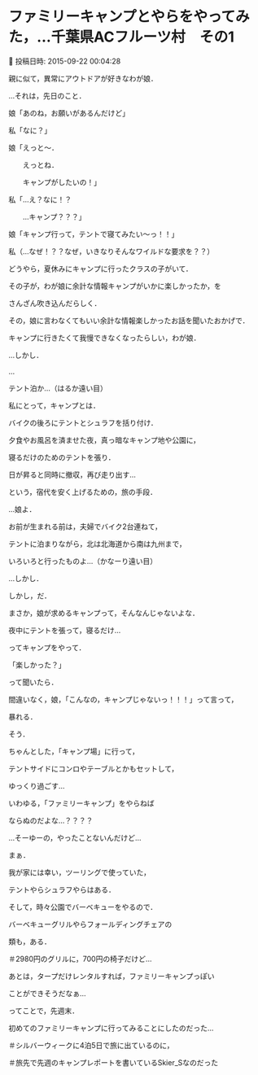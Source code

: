 # ファミリーキャンプとやらをやってみた，…千葉県ACフルーツ村　その1

📅 投稿日時: 2015-09-22 00:04:28

親に似て，異常にアウトドアが好きなわが娘．


…それは，先日のこと．





娘「あのね，お願いがあるんだけど」





私「なに？」





娘「えっと～．


　　えっとね．


　　キャンプがしたいの！」





私「…え？なに！？


　　…キャンプ？？？」





娘「キャンプ行って，テントで寝てみたい～っ！！」





私（…なぜ！？？なぜ，いきなりそんなワイルドな要求を？？）





どうやら，夏休みにキャンプに行ったクラスの子がいて．


その子が，わが娘に余計な情報キャンプがいかに楽しかったか，を


さんざん吹き込んだらしく．





その，娘に言わなくてもいい余計な情報楽しかったお話を聞いたおかげで．


キャンプに行きたくて我慢できなくなったらしい，わが娘．





…しかし．


…


テント泊か…（はるか遠い目）





私にとって，キャンプとは．


バイクの後ろにテントとシュラフを括り付け．


夕食やお風呂を済ませた夜，真っ暗なキャンプ地や公園に，


寝るだけのためのテントを張り．


日が昇ると同時に撤収，再び走り出す…


という，宿代を安く上げるための，旅の手段．





…娘よ．


お前が生まれる前は，夫婦でバイク2台連ねて，


テントに泊まりながら，北は北海道から南は九州まで，


いろいろと行ったものよ…（かなーり遠い目）





…しかし．


しかし，だ．


まさか，娘が求めるキャンプって，そんなんじゃないよな．





夜中にテントを張って，寝るだけ…


ってキャンプをやって．


「楽しかった？」


って聞いたら．


間違いなく，娘，「こんなの，キャンプじゃないっ！！！」って言って，


暴れる．





そう．


ちゃんとした，「キャンプ場」に行って，


テントサイドにコンロやテーブルとかもセットして，


ゆっくり過ごす…


いわゆる，「ファミリーキャンプ」をやらねば


ならぬのだよな…？？？？





…そーゆーの，やったことないんだけど…





まぁ．


我が家には幸い，ツーリングで使っていた，


テントやらシュラフやらはある．


そして，時々公園でバーベキューをやるので．


バーベキューグリルやらフォールディングチェアの


類も，ある．


＃2980円のグリルに，700円の椅子だけど…





あとは，タープだけレンタルすれば，ファミリーキャンプっぽい


ことができそうだなぁ…





ってことで，先週末．


初めてのファミリーキャンプに行ってみることにしたのだった…





＃シルバーウィークに4泊5日で旅に出ているのに，


＃旅先で先週のキャンプレポートを書いているSkier_Sなのだった
